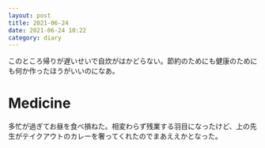 ```yaml
---
layout: post
title: 2021-06-24
date: 2021-06-24 10:22
category: diary
---
```


このところ帰りが遅いせいで自炊がはかどらない。節約のためにも健康のためにも何か作ったほうがいいのになあ。

# Medicine
多忙が過ぎてお昼を食べ損ねた。相変わらず残業する羽目になったけど、上の先生がテイクアウトのカレーを奢ってくれたのでまあええかとなった。